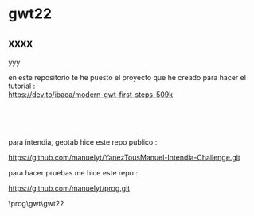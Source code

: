# gwt22

## xxxx

yyy

en este repositorio te he puesto el proyecto que he creado para hacer el tutorial : 
<br>
https://dev.to/ibaca/modern-gwt-first-steps-509k




<br><br><br>

para intendia, geotab hice este repo publico :

https://github.com/manuelyt/YanezTousManuel-Intendia-Challenge.git

para hacer pruebas me hice este repo : 

https://github.com/manuelyt/prog.git

\prog\gwt\gwt22